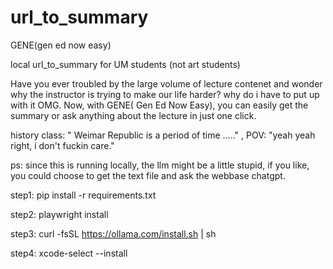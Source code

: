 # url_to_summary
GENE(gen ed now easy) 

local url_to_summary for UM students (not art students) 

Have you ever troubled by the large volume of lecture contenet and wonder why the instructor is trying to make our life harder? why do i have to put up with it OMG. 
Now, with GENE( Gen Ed Now Easy), you can easily get the summary or ask anything about the lecture in just one click. 

history class: " Weimar Republic is a period of time ....." , POV: "yeah yeah right, i don't fuckin care."




ps: since this is running locally, the llm might be a little stupid, if you like, you could choose to get the text file and ask the webbase chatgpt. 




step1:  pip install -r requirements.txt



step2:  playwright install



step3:   curl -fsSL https://ollama.com/install.sh | sh



step4:   xcode-select --install

